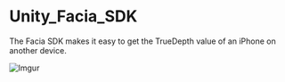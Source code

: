 # Unity_Facia_SDK
 The Facia SDK makes it easy to get the TrueDepth value of an iPhone on another device.

![Imgur](https://i.imgur.com/Opprsx1.png)